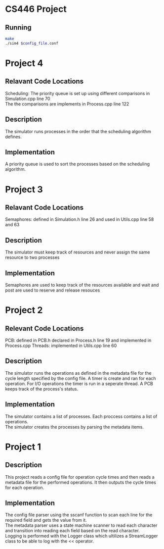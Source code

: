 # CS446 Project

## Running
```bash
make
./sim4 $config_file.conf
```

# Project 4
## Relavant Code Locations
Scheduling: The priority queue is set up using different comparisons in Simulation.cpp line 70\
The the comparisons are implements in Process.cpp line 122

## Description
The simulator runs processes in the order that the scheduling algorithm defines.

## Implementation
A priority queue is used to sort the processes based on the scheduling algorithm.

# Project 3
## Relavant Code Locations
Semaphores: defined in Simulation.h line 26 and used in Utils.cpp line 58 and 63

## Description
The simulator must keep track of resources and never assign the same resource to two processes

## Implementation
Semaphores are used to keep track of the resources available and wait and post are used to reserve and release resouces

# Project 2
## Relevant Code Locations
PCB: defined in PCB.h declared in Process.h line 19 and implemented in Process.cpp
Threads: implemented in Utils.cpp line 60

## Description
The simulator runs the operations as defined in the metadata file for the cycle length specified by the config file. A timer is create and ran for each operation.
For I/O operations the timer is run in a seperate thread. A PCB keeps track of the process's status.

## Implementation
The simulator contains a list of processes. Each proccess contains a list of operations.\
The simulator creates the processes by parsing the metadata items.

# Project 1
## Description
This project reads a config file for operation cycle times and then reads a metadata file for the performed operations. It then outputs the cycle times for each operation.

## Implementation
The config file parser using the sscanf function to scan each line for the required field and gets the value from it.\
The metadata parser uses a state machine scanner to read each character and transition into reading each field based on the read character.\
Logging is performed with the Logger class which ultilizes a StreamLogger class to be able to log with the << operator.
